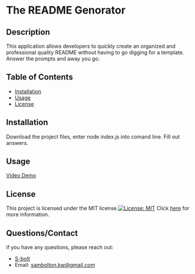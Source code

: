 
  # The README Genorator

  ## Description 

  This application allows developers to quickly create an organized and professional quality README without having to go digging for a template.  Answer the prompts and away you go.

  ## Table of Contents

  - [Installation](#installation)
  - [Usage](#usage)
  - [License](#license)

  ## Installation

   Download the project files, enter node index.js into comand line.  Fill out answers.

  ## Usage

   

 [Video Demo](https://drive.google.com/file/d/1-pLQFq9XgWsw3-6OrWlvNwPcnAi2jlle/view) 

   ## License 

  This project is licensed under the MIT license.[![License: MIT](https://img.shields.io/badge/License-MIT-yellow.svg)](https://opensource.org/licenses/MIT) Click [here](https://opensource.org/licenses/MIT) for more information.

   ## Questions/Contact
  
  if you have any questions, please reach out:
 
 - [S-bolt](https://github.com/S-bolt)
 - Email: sambolton.kw@gmail.com

